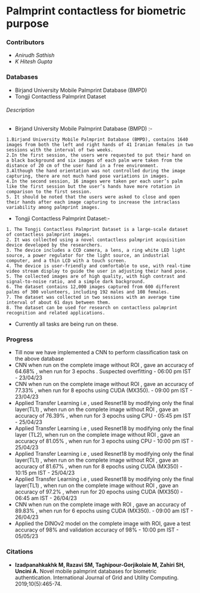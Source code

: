 # Palmprint contactless for biometric purpose 


### Contributors 
- _Anirudh Sathish_ 
- _K Hitesh Gupta_

### Databases
- Birjand University Mobile Palmprint Database (BMPD)
- Tongji Contactless Palmprint Dataset
###### Description 
- Birjand University Mobile Palmprint Database (BMPD) :-
```
1.Birjand University Mobile Palmprint Database (BMPD), contains 1640 images from both the left and right hands of 41 Iranian females in two sessions with the interval of two weeks.
2.In the first session, the users were requested to put their hand on a black background and six images of each palm were taken from the distance of 20 cm of the user hand in a free environment.
3.Although the hand orientation was not controlled during the image capturing, there are not much hand pose variations in images.
4.In the second session, 16 images were taken per each user’s palm like the first session but the user’s hands have more rotation in comparison to the first session.
5. It should be noted that the users were asked to close and open
their hands after each image capturing to increase the intraclass variability among palmprint images.
```
- Tongji Contactless Palmprint Dataset:-
```
1. The Tongji Contactless Palmprint Dataset is a large-scale dataset of contactless palmprint images.
2. It was collected using a novel contactless palmprint acquisition device developed by the researchers.
3. The device includes a CCD camera, a lens, a ring white LED light source, a power regulator for the light source, an industrial computer, and a thin LCD with a touch screen.
4. The device is user-friendly and comfortable to use, with real-time video stream display to guide the user in adjusting their hand pose.
5. The collected images are of high quality, with high contrast and signal-to-noise ratio, and a simple dark background.
6. The dataset contains 12,000 images captured from 600 different palms of 300 volunteers, including 192 males and 108 females.
7. The dataset was collected in two sessions with an average time interval of about 61 days between them.
8. The dataset can be used for research on contactless palmprint recognition and related applications.
```
- Currently all tasks are being run on these.

### Progress 
- Till now we have implemented a CNN to perform classification task on the above database
- CNN when run on the complete image without ROI , gave an accuracy of 64.68% , when run for 3 epochs . Suspected overfitting - 06:00 pm IST - 23/04/23
- CNN when run on the complete image without ROI , gave an accuracy of 77.33% , when run for 8 epochs using CUDA (MX350). - 09:00 pm IST - 23/04/23
- Applied Transfer Learning i.e , used Resnet18 by modifying only the final layer(TL1) , when run on the complete image without ROI , gave an accuracy of 76.39% , when run for 3 epochs using CPU - 05:45 pm IST - 25/04/23
- Applied Transfer Learning i.e , used Resnet18 by modifying only the final layer (TL2), when run on the complete image without ROI , gave an accuracy of 81.05% , when run for 3 epochs using CPU - 10:00 pm IST - 25/04/23
- Applied Transfer Learning i.e , used Resnet18 by modifying only the final layer(TL1) , when run on the complete image without ROI , gave an accuracy of 81.67% , when run for 8 epochs using CUDA (MX350) - 10:15 pm IST - 25/04/23
- Applied Transfer Learning i.e , used Resnet18 by modifying only the final layer(TL1) , when run on the complete image without ROI , gave an accuracy of 97.2% , when run for 20 epochs using CUDA (MX350) - 06:45 am IST - 26/04/23
- CNN when run on the complete image with ROI , gave an accuracy of 89.83% , when run for 6 epochs using CUDA (MX350). - 09:00 am IST - 26/04/23
- Applied the DINOv2 model on the complete image with ROI, gave a test accuracy of 98% and validation accuracy of 98% - 10:00 pm IST - 05/05/23


### Citations 
- **Izadpanahkakhk M, Razavi SM, Taghipour-Gorjikolaie M, Zahiri SH, Uncini A.** Novel mobile palmprint databases for biometric authentication. International Journal of Grid and Utility Computing. 2019;10(5):465-74.
